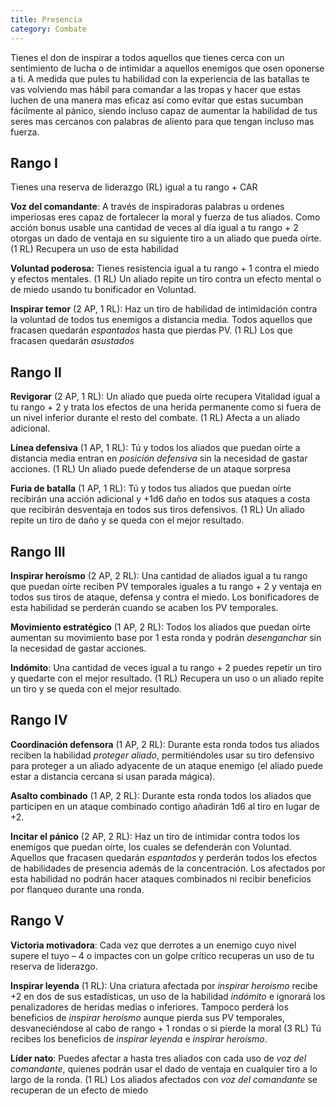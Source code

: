 ```yaml
---
title: Presencia
category: Combate
---
```


Tienes el don de inspirar a todos aquellos que tienes cerca con un sentimiento de lucha o de intimidar a aquellos enemigos que osen oponerse a ti. A medida que pules tu habilidad con la experiencia de las batallas te vas volviendo mas hábil para comandar a las tropas y hacer que estas luchen de una manera mas eficaz así como evitar que estas sucumban fácilmente al pánico, siendo incluso capaz de aumentar la habilidad de tus seres mas cercanos con palabras de aliento para que tengan incluso mas fuerza.

## Rango I

Tienes una reserva de liderazgo (RL) igual a tu rango + CAR

**Voz del comandante**: A través de inspiradoras palabras u ordenes imperiosas eres capaz de fortalecer la moral y fuerza de tus aliados. Como acción bonus usable una cantidad de veces al día igual a tu rango + 2 otorgas un dado de ventaja en su siguiente tiro a un aliado que pueda oírte. (1 RL) Recupera un uso de esta habilidad

**Voluntad poderosa:** Tienes resistencia igual a tu rango + 1 contra el miedo y efectos mentales. (1 RL) Un aliado repite un tiro contra un efecto mental o de miedo usando tu bonificador en Voluntad.

**Inspirar temor** (2 AP, 1 RL): Haz un tiro de habilidad de intimidación contra la voluntad de todos tus enemigos a distancia media. Todos aquellos que fracasen quedarán *espantados* hasta que pierdas PV. (1 RL) Los que fracasen quedarán *asustados*

## Rango II  

**Revigorar** (2 AP, 1 RL): Un aliado que pueda oírte recupera Vitalidad igual a tu rango + 2 y trata los efectos de una herida permanente como si fuera de un nivel inferior durante el resto del combate. (1 RL) Afecta a un aliado adicional.

**Línea defensiva** (1 AP, 1 RL): Tú y todos los aliados que puedan oírte a distancia media entran en *posición defensiva* sin la necesidad de gastar acciones. (1 RL) Un aliado puede defenderse de un ataque sorpresa

**Furia de batalla** (1 AP, 1 RL): Tú y todos tus aliados que puedan oírte recibirán una acción adicional y +1d6 daño en todos sus ataques a costa que recibirán desventaja en todos sus tiros defensivos. (1 RL) Un aliado repite un tiro de daño y se queda con el mejor resultado.

## Rango III	

**Inspirar heroísmo** (2 AP, 2 RL): Una cantidad de aliados igual a tu rango que puedan oírte reciben PV temporales iguales a tu rango + 2 y ventaja en todos sus tiros de ataque, defensa y contra el miedo. Los bonificadores de esta habilidad se perderán cuando se acaben los PV temporales.

**Movimiento estratégico** (1 AP, 2 RL): Todos los aliados que puedan oírte aumentan su movimiento base por 1 esta ronda y podrán *desenganchar* sin la necesidad de gastar acciones.

**Indómito**: Una cantidad de veces igual a tu rango + 2 puedes repetir un tiro y quedarte con el mejor resultado. (1 RL) Recupera un uso o un aliado repite un tiro y se queda con el mejor resultado.

## Rango IV

**Coordinación defensora** (1 AP, 2 RL): Durante esta ronda todos tus aliados reciben la habilidad *proteger aliado*, permitiéndoles usar su tiro defensivo para proteger a un aliado adyacente de un ataque enemigo (el aliado puede estar a distancia cercana si usan parada mágica). 

**Asalto combinado** (1 AP, 2 RL): Durante esta ronda todos los aliados que participen en un ataque combinado contigo añadirán 1d6 al tiro en lugar de +2.

**Incitar el pánico** (2 AP, 2 RL): Haz un tiro de intimidar contra todos los enemigos que puedan oírte, los cuales se defenderán con Voluntad. Aquellos que fracasen quedarán *espantados* y perderán todos los efectos de habilidades de presencia además de la concentración. Los afectados por esta habilidad no podrán hacer ataques combinados ni recibir beneficios por flanqueo durante una ronda.

## Rango V

**Victoria motivadora**: Cada vez que derrotes a un enemigo cuyo nivel supere el tuyo – 4 o impactes con un golpe crítico recuperas un uso de tu reserva de liderazgo. 

**Inspirar leyenda** (1 RL): Una criatura afectada por *inspirar heroísmo* recibe +2 en dos de sus estadísticas, un uso de la habilidad *indómito* e ignorará los penalizadores de heridas medias o inferiores. Tampoco perderá los beneficios de *inspirar heroísmo* aunque pierda sus PV temporales, desvaneciéndose al cabo de rango + 1 rondas o si pierde la moral (3 RL) Tú recibes los beneficios de *inspirar leyenda* e *inspirar heroísmo*. 

**Líder nato**: Puedes afectar a hasta tres aliados con cada uso de *voz del comandante*, quienes podrán usar el dado de ventaja en cualquier tiro a lo largo de la ronda. (1 RL) Los aliados afectados con *voz del comandante* se recuperan de un efecto de miedo 